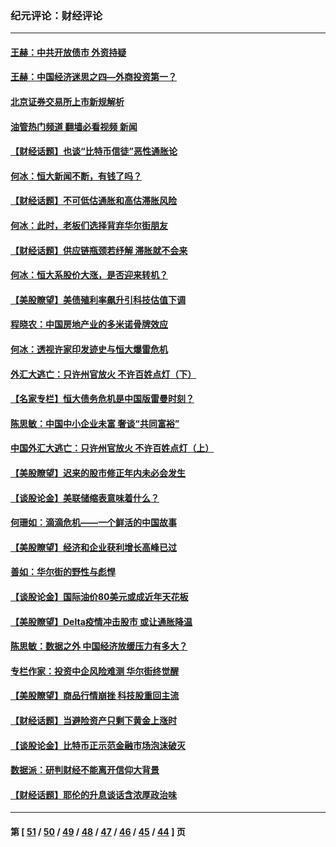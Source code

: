 ### 纪元评论：财经评论
---
#### [王赫：中共开放债市 外资持疑](../../pages/nsc1026/n13366203.md?11110330) 
#### [王赫：中国经济迷思之四—外商投资第一？](../../pages/nsc1026/n13354150.md?11110330) 
#### [北京证券交易所上市新规解析](../../pages/nsc1026/n13348292.md?11110330) 
#### [油管热门频道 翻墙必看视频 新闻](ok?11110330)
#### [【财经话题】也谈“比特币信徒”恶性通胀论](../../pages/nsc1026/n13331972.md?11110330) 
#### [何冰：恒大新闻不断，有钱了吗？](../../pages/nsc1026/n13325002.md?11110330) 
#### [【财经话题】不可低估通胀和高估滞胀风险](../../pages/nsc1026/n13300505.md?11110330) 
#### [何冰：此时，老板们选择背弃华尔街朋友](../../pages/nsc1026/n13295291.md?11110330) 
#### [【财经话题】供应链瓶颈若纾解 滞胀就不会来](../../pages/nsc1026/n13286759.md?11110330) 
#### [何冰：恒大系股价大涨，是否迎来转机？](../../pages/nsc1026/n13276822.md?11110330) 
#### [【美股瞭望】美债殖利率飙升引科技估值下调](../../pages/nsc1026/n13267775.md?11110330) 
#### [程晓农：中国房地产业的多米诺骨牌效应](../../pages/nsc1026/n13259673.md?11110330) 
#### [何冰：透视许家印发迹史与恒大爆雷危机](../../pages/nsc1026/n13253937.md?11110330) 
#### [外汇大逃亡：只许州官放火 不许百姓点灯（下）](../../pages/nsc1026/n13245748.md?11110330) 
#### [【名家专栏】恒大债务危机是中国版雷曼时刻？](../../pages/nsc1026/n13242613.md?11110330) 
#### [陈思敏：中国中小企业未富 奢谈“共同富裕”](../../pages/nsc1026/n13241213.md?11110330) 
#### [中国外汇大逃亡：只许州官放火 不许百姓点灯（上）](../../pages/nsc1026/n13228773.md?11110330) 
#### [【美股瞭望】迟来的股市修正年内未必会发生](../../pages/nsc1026/n13223100.md?11110330) 
#### [【谈股论金】美联储缩表意味着什么？](../../pages/nsc1026/n13174610.md?11110330) 
#### [何珊如：滴滴危机——一个鲜活的中国故事](../../pages/nsc1026/n13151962.md?11110330) 
#### [【美股瞭望】经济和企业获利增长高峰已过](../../pages/nsc1026/n13134466.md?11110330) 
#### [善如：华尔街的野性与彪悍](../../pages/nsc1026/n13112664.md?11110330) 
#### [【谈股论金】国际油价80美元或成近年天花板](../../pages/nsc1026/n13108524.md?11110330) 
#### [【美股瞭望】Delta疫情冲击股市 或让通胀降温](../../pages/nsc1026/n13100297.md?11110330) 
#### [陈思敏：数据之外 中国经济放缓压力有多大？](../../pages/nsc1026/n13085576.md?11110330) 
#### [专栏作家：投资中企风险难测 华尔街终觉醒](../../pages/nsc1026/n13079366.md?11110330) 
#### [【美股瞭望】商品行情崩挫 科技股重回主流](../../pages/nsc1026/n13029798.md?11110330) 
#### [【财经话题】当避险资产只剩下黄金上涨时](../../pages/nsc1026/n12975626.md?11110330) 
#### [【谈股论金】比特币正示范金融市场泡沫破灭](../../pages/nsc1026/n12961769.md?11110330) 
#### [数据派：研判财经不能离开信仰大背景](../../pages/nsc1026/n12932684.md?11110330) 
#### [【财经话题】耶伦的升息谈话含浓厚政治味](../../pages/nsc1026/n12927299.md?11110330) 

---
#### 第 [ [51](./51.md?11110330) / [50](./50.md?11110330) / [49](./49.md?11110330) / [48](./48.md?11110330) / [47](./47.md?11110330) / [46](./46.md?11110330) / [45](./45.md?11110330) / [44](./44.md?11110330) ] 页
